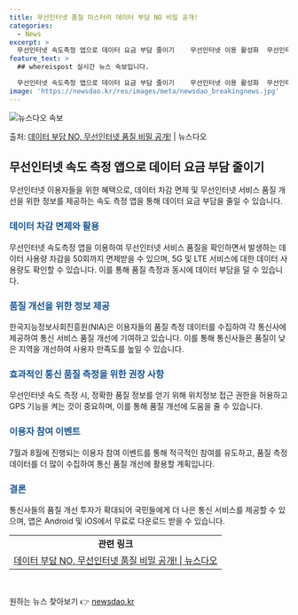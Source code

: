 ```yaml
---
title: 무선인터넷 품질 미스터리 데이터 부담 NO 비밀 공개!
categories:
  - News
excerpt: >
  무선인터넷 속도측정 앱으로 데이터 요금 부담 줄이기    무선인터넷 이용 활성화  무선인터넷 속도 측정 앱을…
feature_text: >
  ## whereispost 실시간 뉴스 속보입니다.

  무선인터넷 속도측정 앱으로 데이터 요금 부담 줄이기    무선인터넷 이용 활성화  무선인터넷 속도 측정 앱을…
image: 'https://newsdao.kr/res/images/meta/newsdao_breakingnews.jpg'
---
```


![뉴스다오 속보](https://newsdao.kr/res/images/meta/newsdao_breakingnews.jpg)

<p>출처: <a href="https://newsdao.kr/4337" rel="dofollow">데이터 부담 NO, 무선인터넷 품질 비밀 공개!</a> | 뉴스다오</p>

<h2 data-ke-size="size26">무선인터넷 속도 측정 앱으로 데이터 요금 부담 줄이기</h2>
<p data-ke-size="size16">무선인터넷 이용자들을 위한 혜택으로, 데이터 차감 면제 및 무선인터넷 서비스 품질 개선을 위한 정보를 제공하는 속도 측정 앱을 통해 데이터 요금 부담을 줄일 수 있습니다.</p>

<h3><b><span style="color: #1a5490;">데이터 차감 면제와 활용</b></span></h3>
<p data-ke-size="size16">무선인터넷 속도측정 앱을 이용하여 무선인터넷 서비스 품질을 확인하면서 발생하는 데이터 사용량 차감을 50회까지 면제받을 수 있으며, 5G 및 LTE 서비스에 대한 데이터 사용량도 확인할 수 있습니다. 이를 통해 품질 측정과 동시에 데이터 부담을 덜 수 있습니다.</p>

<h3><b><span style="color: #1a5490;">품질 개선을 위한 정보 제공</b></span></h3>
<p data-ke-size="size16">한국지능정보사회진흥원(NIA)은 이용자들의 품질 측정 데이터를 수집하여 각 통신사에 제공하여 통신 서비스 품질 개선에 기여하고 있습니다. 이를 통해 통신사들은 품질이 낮은 지역을 개선하여 사용자 만족도를 높일 수 있습니다.</p>

<h3><b><span style="color: #1a5490;">효과적인 통신 품질 측정을 위한 권장 사항</b></span></h3>
<p data-ke-size="size16">무선인터넷 속도 측정 시, 정확한 품질 정보를 얻기 위해 위치정보 접근 권한을 허용하고 GPS 기능을 켜는 것이 중요하며, 이를 통해 품질 개선에 도움을 줄 수 있습니다.</p>

<h3><b><span style="color: #1a5490;">이용자 참여 이벤트</b></span></h3>
<p data-ke-size="size16">7월과 8월에 진행되는 이용자 참여 이벤트를 통해 적극적인 참여를 유도하고, 품질 측정 데이터를 더 많이 수집하여 통신 품질 개선에 활용할 계획입니다.</p>

<h3><b><span style="color: #1a5490;">결론</b></span></h3>
<p data-ke-size="size16">통신사들의 품질 개선 투자가 확대되어 국민들에게 더 나은 통신 서비스를 제공할 수 있으며, 앱은 Android 및 iOS에서 무료로 다운로드 받을 수 있습니다.</p>

<table>
  <tr>
    <td style="text-align: center; height: 17px;"><b>관련 링크</b></td>
  </tr>
  <tr>
    <td style="text-align: center; height: 17px;"><a href="https://newsdao.kr/4337">데이터 부담 NO, 무선인터넷 품질 비밀 공개! | 뉴스다오</a></td>
  </tr>
</table>
<p data-ke-size="size16">&nbsp;</p> 

원하는 뉴스 찾아보기 👉 <a href="https://newsdao.kr" rel="dofollow">newsdao.kr</a>


